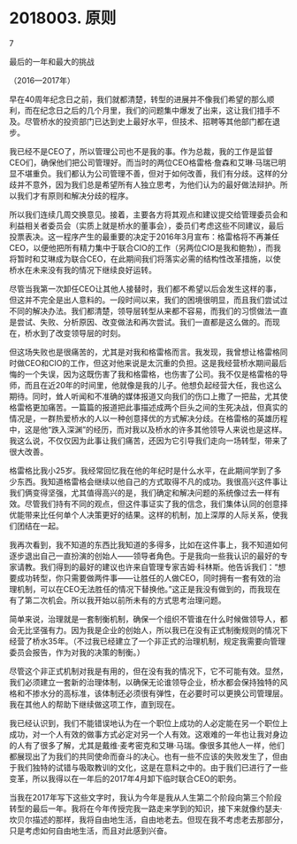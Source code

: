 # 2018003. 原则




7

最后的一年和最大的挑战

（2016—2017年）


早在40周年纪念日之前，我们就都清楚，转型的进展并不像我们希望的那么顺利，而在纪念日之后的几个月里，我们的问题集中爆发了出来，这让我们措手不及。尽管桥水的投资部门已达到史上最好水平，但技术、招聘等其他部门都在退步。

我已经不是CEO了，所以管理公司也不是我的事。作为总裁，我的工作是监督CEO们，确保他们把公司管理好。而当时的两位CEO格雷格·詹森和艾琳·马瑞已明显不堪重负。我们都认为公司管理不善，但对于如何改善，我们有分歧。这样的分歧并不意外，因为我们总是希望所有人独立思考，为他们认为的最好做法辩护。所以我们才有原则和解决分歧的程序。

所以我们连续几周交换意见。接着，主要各方将其观点和建议提交给管理委员会和利益相关者委员会（实质上就是桥水的董事会），委员们考虑这些不同建议，最后投票表决。这一程序产生的最重要的决定于2016年3月宣布：格雷格将不再兼任CEO，以便他把所有精力集中于联合CIO的工作（另两位CIO是我和鲍勃），而我将暂时和艾琳成为联合CEO，在此期间我们将落实必需的结构性改革措施，以使桥水在未来没有我的情况下继续良好运转。

尽管当我第一次卸任CEO让其他人接替时，我们都不希望以后会发生这样的事，但这并不完全是出人意料的。一段时间以来，我们的困境很明显，而且我们尝试过不同的解决办法。我们都清楚，领导层转型从来都不容易，而我们的习惯做法一直是尝试、失败、分析原因、改变做法和再次尝试。我们一直都是这么做的。而现在，桥水到了改变领导层的时刻。

但这场失败也是很痛苦的，尤其是对我和格雷格而言。我发现，我曾想让格雷格同时做CEO和CIO的工作，但这对他来说是太沉重的负担。这是我经营桥水期间最后悔的一个失误，因为这既伤害了我和格雷格，也伤害了公司。我不仅是格雷格的导师，而且在近20年的时间里，他就像是我的儿子。他想负起经营大任，我也这么期待。同时，耸人听闻和不准确的媒体报道又向我们的伤口上撒了一把盐，尤其使格雷格更加痛苦。一篇篇的报道把此事描述成两个巨头之间的生死决战，但真实的情况是，一群热爱桥水的人以一种创意择优的方式解决分歧。在格雷格的英雄历程中，这是他“跌入深渊”的经历，而对我以及桥水的许多其他领导人来说也是这样。我这么说，不仅仅因为此事让我们痛苦，还因为它引导我们走向一场转型，带来了很大改善。

格雷格比我小25岁。我经常回忆我在他的年纪时是什么水平，在此期间学到了多少东西。我知道格雷格会继续以他自己的方式取得不凡的成功。我很高兴这件事让我们俩变得坚强，尤其值得高兴的是，我们确定和解决问题的系统像过去一样有效。尽管我们持有不同的观点，但这件事证实了我的信念，我们集体认同的创意择优能带来比任何单个人决策更好的结果。这样的机制，加上深厚的人际关系，使我们团结在一起。

我再次看到，我不知道的东西比我知道的多得多，比如在这件事上，我不知道如何逐步退出自己一直扮演的创始人——领导者角色。于是我向一些我认识的最好的专家请教。我们得到的最好的建议也许来自管理专家吉姆·科林斯。他告诉我们：“想要成功转型，你只需要做两件事——让胜任的人做CEO，同时拥有一套有效的治理机制，可以在CEO无法胜任的情况下替换他。”这正是我没有做到的，而我现在有了第二次机会。所以我开始以前所未有的方式思考治理问题。

简单来说，治理就是一套制衡机制，确保一个组织不管谁在什么时候做领导人，都会无比坚强有力。因为我是企业的创始人，所以我已在没有正式制衡规则的情况下经营了桥水35年。（不过我已经建立了一个非正式的治理机制，规定我需要向管理委员会报告，作为对我的决策的制衡。）

尽管这个非正式机制对我是有用的，但在没有我的情况下，它不可能有效。显然，我们必须建立一套新的治理体制，以确保无论谁领导企业，桥水都会保持独特的风格和不掺水分的高标准，该体制还必须很有弹性，在必要时可以更换公司管理层。我在其他人的帮助下继续做这项工作，直到现在。

我已经认识到，我们不能错误地认为在一个职位上成功的人必定能在另一个职位上成功，对一个人有效的做事方式必定对另一个人有效。这艰难的一年也让我对身边的人有了很多了解，尤其是戴维·麦考密克和艾琳·马瑞。像很多其他人一样，他们都展现出了为我们的共同使命而奋斗的决心。也有一些不应该的失败发生了，但由于我们独特的试错与吸取教训的文化，这是在意料之中的。由于我们已进行了一些变革，所以我得以在一年后的2017年4月卸下临时联合CEO的职务。

当我在2017年写下这些文字时，我认为今年是我从人生第二个阶段向第三个阶段转型的最后一年。我将在今年传授完我一路走来学到的知识，接下来就像约瑟夫·坎贝尔描述的那样，我将自由地生活，自由地老去。但现在我不考虑老去那部分，只是考虑如何自由地生活，而且对此感到兴奋。



